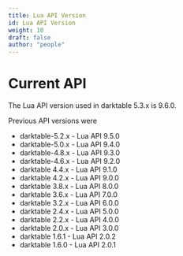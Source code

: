 ```yaml
---
title: Lua API Version
id: Lua API Version
weight: 10
draft: false
author: "people"
---
```


# Current API

The Lua API version used in darktable 5.3.x is 9.6.0.

Previous API versions were

- darktable-5.2.x  -  Lua API 9.5.0
- darktable-5.0.x  -  Lua API 9.4.0
- darktable-4.8.x  -  Lua API 9.3.0
- darktable-4.6.x  -  Lua API 9.2.0
- darktable 4.4.x  -  Lua API 9.1.0
- darktable 4.2.x  -  Lua API 9.0.0
- darktable 3.8.x  -  Lua API 8.0.0
- darktable 3.6.x  -  Lua API 7.0.0
- darktable 3.2.x  -  Lua API 6.0.0
- darktable 2.4.x  -  Lua API 5.0.0
- darktable 2.2.x  -  Lua API 4.0.0
- darktable 2.0.x  -  Lua API 3.0.0
- darktable 1.6.1  -  Lua API 2.0.2
- darktable 1.6.0  -  Lua API 2.0.1

